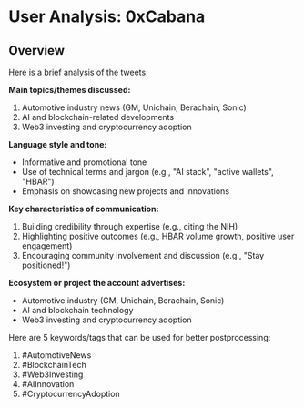 # User Analysis: 0xCabana

## Overview

Here is a brief analysis of the tweets:

**Main topics/themes discussed:**

1. Automotive industry news (GM, Unichain, Berachain, Sonic)
2. AI and blockchain-related developments
3. Web3 investing and cryptocurrency adoption

**Language style and tone:**

* Informative and promotional tone
* Use of technical terms and jargon (e.g., "AI stack", "active wallets", "HBAR")
* Emphasis on showcasing new projects and innovations

**Key characteristics of communication:**

1. Building credibility through expertise (e.g., citing the NIH)
2. Highlighting positive outcomes (e.g., HBAR volume growth, positive user engagement)
3. Encouraging community involvement and discussion (e.g., "Stay positioned!")

**Ecosystem or project the account advertises:**

* Automotive industry (GM, Unichain, Berachain, Sonic)
* AI and blockchain technology
* Web3 investing and cryptocurrency adoption

Here are 5 keywords/tags that can be used for better postprocessing:

1. #AutomotiveNews
2. #BlockchainTech
3. #Web3Investing
4. #AIInnovation
5. #CryptocurrencyAdoption